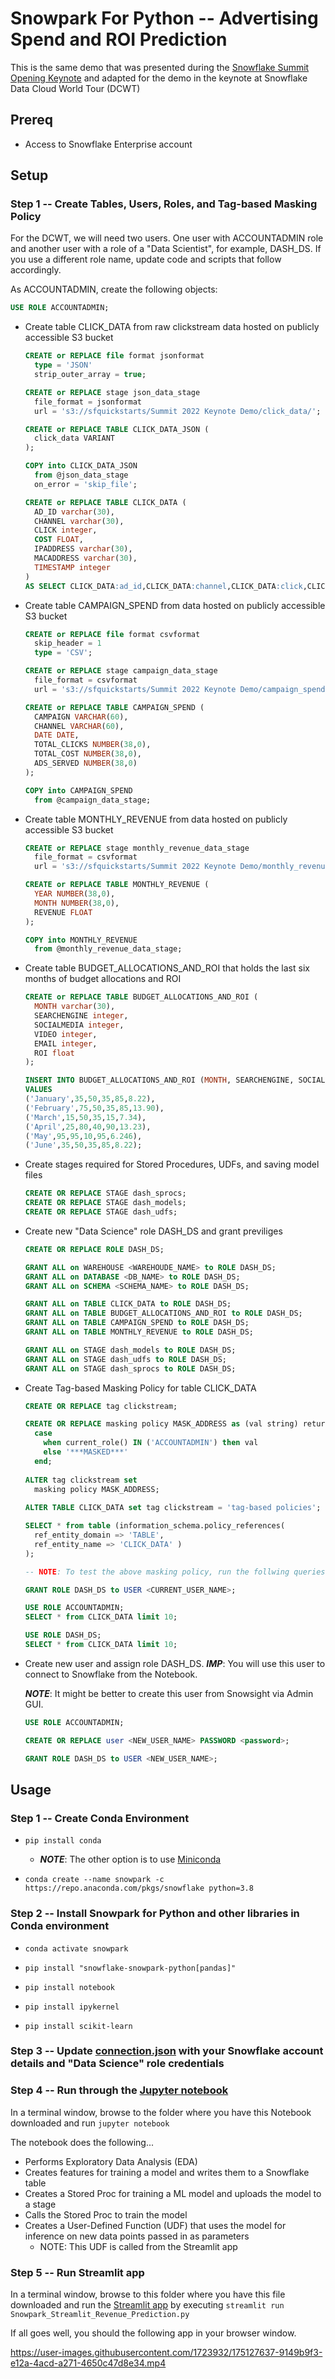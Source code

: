 # Snowpark For Python -- Advertising Spend and ROI Prediction

This is the same demo that was presented during the [Snowflake Summit Opening Keynote](https://events.snowflake.com/summit/agenda/session/849836) and adapted for the demo in the keynote at Snowflake Data Cloud World Tour (DCWT)

## Prereq

* Access to Snowflake Enterprise account

## Setup

### **Step 1** -- Create Tables, Users, Roles, and Tag-based Masking Policy

For the DCWT, we will need two users. One user with ACCOUNTADMIN role and another user with a role of a "Data Scientist", for example, DASH_DS. If you use a different role name, update code and scripts that follow accordingly.

 As ACCOUNTADMIN, create the following objects:

 ```sql
 USE ROLE ACCOUNTADMIN;
 ```

* Create table CLICK_DATA from raw clickstream data hosted on publicly accessible S3 bucket

  ```sql
  CREATE or REPLACE file format jsonformat
    type = 'JSON'
    strip_outer_array = true;

  CREATE or REPLACE stage json_data_stage
    file_format = jsonformat
    url = 's3://sfquickstarts/Summit 2022 Keynote Demo/click_data/';

  CREATE or REPLACE TABLE CLICK_DATA_JSON (
    click_data VARIANT
  );

  COPY into CLICK_DATA_JSON
    from @json_data_stage
    on_error = 'skip_file';

  CREATE or REPLACE TABLE CLICK_DATA (
    AD_ID varchar(30),
    CHANNEL varchar(30),
    CLICK integer,
    COST FLOAT,
    IPADDRESS varchar(30),
    MACADDRESS varchar(30),
    TIMESTAMP integer  
  ) 
  AS SELECT CLICK_DATA:ad_id,CLICK_DATA:channel,CLICK_DATA:click,CLICK_DATA:cost,CLICK_DATA:ipaddress,CLICK_DATA:macaddress,CLICK_DATA:timestamp from CLICK_DATA_JSON;
  ```

* Create table CAMPAIGN_SPEND from data hosted on publicly accessible S3 bucket

  ```sql
  CREATE or REPLACE file format csvformat
    skip_header = 1
    type = 'CSV';

  CREATE or REPLACE stage campaign_data_stage
    file_format = csvformat
    url = 's3://sfquickstarts/Summit 2022 Keynote Demo/campaign_spend/';

  CREATE or REPLACE TABLE CAMPAIGN_SPEND (
    CAMPAIGN VARCHAR(60), 
    CHANNEL VARCHAR(60),
    DATE DATE,
    TOTAL_CLICKS NUMBER(38,0),
    TOTAL_COST NUMBER(38,0),
    ADS_SERVED NUMBER(38,0)
  );

  COPY into CAMPAIGN_SPEND
    from @campaign_data_stage;
  ```

* Create table MONTHLY_REVENUE from data hosted on publicly accessible S3 bucket

  ```sql
  CREATE or REPLACE stage monthly_revenue_data_stage
    file_format = csvformat
    url = 's3://sfquickstarts/Summit 2022 Keynote Demo/monthly_revenue/';

  CREATE or REPLACE TABLE MONTHLY_REVENUE (
    YEAR NUMBER(38,0),
    MONTH NUMBER(38,0),
    REVENUE FLOAT
  );

  COPY into MONTHLY_REVENUE
    from @monthly_revenue_data_stage;
  ```

* Create table BUDGET_ALLOCATIONS_AND_ROI that holds the last six months of budget allocations and ROI

  ```sql
  CREATE or REPLACE TABLE BUDGET_ALLOCATIONS_AND_ROI (
    MONTH varchar(30),
    SEARCHENGINE integer,
    SOCIALMEDIA integer,
    VIDEO integer,
    EMAIL integer,
    ROI float
  );

  INSERT INTO BUDGET_ALLOCATIONS_AND_ROI (MONTH, SEARCHENGINE, SOCIALMEDIA, VIDEO, EMAIL, ROI)
  VALUES
  ('January',35,50,35,85,8.22),
  ('February',75,50,35,85,13.90),
  ('March',15,50,35,15,7.34),
  ('April',25,80,40,90,13.23),
  ('May',95,95,10,95,6.246),
  ('June',35,50,35,85,8.22);
  ```

* Create stages required for Stored Procedures, UDFs, and saving model files

  ```sql
  CREATE OR REPLACE STAGE dash_sprocs;
  CREATE OR REPLACE STAGE dash_models;
  CREATE OR REPLACE STAGE dash_udfs;
  ```

* Create new "Data Science" role DASH_DS and grant previliges

  ```sql
  CREATE OR REPLACE ROLE DASH_DS;

  GRANT ALL on WAREHOUSE <WAREHOUDE_NAME> to ROLE DASH_DS;
  GRANT ALL on DATABASE <DB_NAME> to ROLE DASH_DS;
  GRANT ALL on SCHEMA <SCHEMA_NAME> to ROLE DASH_DS;

  GRANT ALL on TABLE CLICK_DATA to ROLE DASH_DS;
  GRANT ALL on TABLE BUDGET_ALLOCATIONS_AND_ROI to ROLE DASH_DS;
  GRANT ALL on TABLE CAMPAIGN_SPEND to ROLE DASH_DS;
  GRANT ALL on TABLE MONTHLY_REVENUE to ROLE DASH_DS;

  GRANT ALL on STAGE dash_models to ROLE DASH_DS;
  GRANT ALL on STAGE dash_udfs to ROLE DASH_DS;
  GRANT ALL on STAGE dash_sprocs to ROLE DASH_DS;
  ```

* Create Tag-based Masking Policy for table CLICK_DATA

  ```sql
  CREATE OR REPLACE tag clickstream;

  CREATE OR REPLACE masking policy MASK_ADDRESS as (val string) returns string ->
    case
      when current_role() IN ('ACCOUNTADMIN') then val
      else '***MASKED***'
    end;
    
  ALTER tag clickstream set
    masking policy MASK_ADDRESS;
    
  ALTER TABLE CLICK_DATA set tag clickstream = 'tag-based policies';

  SELECT * from table (information_schema.policy_references(
    ref_entity_domain => 'TABLE',
    ref_entity_name => 'CLICK_DATA' )
  );

  -- NOTE: To test the above masking policy, run the follwing queries. When using ACCOUNTADMIN role you should see plain-text values for all the columns. When using DASH_DS role you should see "***MASKED***" values for AD_ID, CHANNEL, IPADDRESS, and MACADDRESS columns.

  GRANT ROLE DASH_DS to USER <CURRENT_USER_NAME>;

  USE ROLE ACCOUNTADMIN;
  SELECT * from CLICK_DATA limit 10;

  USE ROLE DASH_DS;
  SELECT * from CLICK_DATA limit 10;
  ```

* Create new user and assign role DASH_DS. ***IMP***: You will use this user to connect to Snowflake from the Notebook. 

   ***NOTE***: It might be better to create this user from Snowsight via Admin GUI.

  ```sql
  USE ROLE ACCOUNTADMIN;

  CREATE OR REPLACE user <NEW_USER_NAME> PASSWORD <password>;

  GRANT ROLE DASH_DS to USER <NEW_USER_NAME>;
  ```

## Usage

### **Step 1** -- Create Conda Environment

* `pip install conda`

  * ***NOTE***: The other option is to use [Miniconda](https://docs.conda.io/en/latest/miniconda.html)
  
* `conda create --name snowpark -c https://repo.anaconda.com/pkgs/snowflake python=3.8`

### **Step 2** -- Install Snowpark for Python and other libraries in Conda environment

* `conda activate snowpark`

* `pip install "snowflake-snowpark-python[pandas]"`

* `pip install notebook`

* `pip install ipykernel`

* `pip install scikit-learn`

### **Step 3** -- Update [connection.json](https://github.com/iamontheinet/dash-at-summit-2022/blob/main/SnowparkForPythonAndStreamlit/connection.json) with your Snowflake account details and "Data Science" role credentials

### **Step 4** -- Run through the [Jupyter notebook](https://github.com/iamontheinet/dash-at-summit-2022/blob/main/SnowparkForPythonAndStreamlit/Snowpark_For_Python.ipynb)

In a terminal window, browse to the folder where you have this Notebook downloaded and run `jupyter notebook`

The notebook does the following...

* Performs Exploratory Data Analysis (EDA)
* Creates features for training a model and writes them to a Snowflake table
* Creates a Stored Proc for training a ML model and uploads the model to a stage
* Calls the Stored Proc to train the model
* Creates a User-Defined Function (UDF) that uses the model for inference on new data points passed in as parameters
  * NOTE: This UDF is called from the Streamlit app

### **Step 5** -- Run Streamlit app

In a terminal window, browse to this folder where you have this file downloaded and run the [Streamlit app](https://github.com/iamontheinet/dash-at-summit-2022/blob/main/SnowparkForPythonAndStreamlit/Snowpark_Streamlit_Revenue_Prediction.py) by executing `streamlit run Snowpark_Streamlit_Revenue_Prediction.py`

If all goes well, you should the following app in your browser window.

https://user-images.githubusercontent.com/1723932/175127637-9149b9f3-e12a-4acd-a271-4650c47d8e34.mp4
